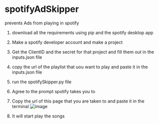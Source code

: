 # spotifyAdSkipper
prevents Ads from playing in spotify

1) download all the requirements using pip and the spotify desktop app

2) Make a spotify developer account and make a project

3) Get the ClientID and the secret for that project and fill them out in the inputs.json file

4) copy the url of the playlist that uou want to play and paste it in the inputs.json file

5) run the spotifySkipper.py file

6) Agree to the prompt spotify takes you to

7) Copy the url of this page that you are taken to and paste it in the terminal
![image](https://github.com/Pardha11/spotifyAdSkipper/assets/94210462/1b1e693a-aaa1-4fbd-b30f-7303b32e9d61)

8) It will start play the songs
